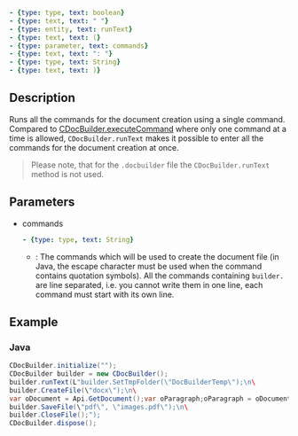 ```yml signature
- {type: type, text: boolean}
- {type: text, text: " "}
- {type: entity, text: runText}
- {type: text, text: (}
- {type: parameter, text: commands}
- {type: text, text: ": "}
- {type: type, text: String}
- {type: text, text: )}
```

## Description

Runs all the commands for the document creation using a single command. Compared to [CDocBuilder.executeCommand](../executeCommand/index.md) where only one command at a time is allowed, `CDocBuilder.runText` makes it possible to enter all the commands for the document creation at once.

> Please note, that for the `.docbuilder` file the `CDocBuilder.runText` method is not used.

## Parameters

<parameters>

- commands

  ```yml signature.variant="inline"
  - {type: type, text: String}
  ```

  - : The commands which will be used to create the document file (in Java, the escape character must be used when the command contains quotation symbols). All the commands containing `builder.` are line separated, i.e. you cannot write them in one line, each command must start with its own line.

</parameters>

## Example

### Java

``` java
CDocBuilder.initialize("");
CDocBuilder builder = new CDocBuilder();
builder.runText(L"builder.SetTmpFolder(\"DocBuilderTemp\");\n\
builder.CreateFile(\"docx\");\n\
var oDocument = Api.GetDocument();var oParagraph;oParagraph = oDocument.GetElement(0);oParagraph.SetJc(\"center\");oParagraph.AddText(\"Center\");\n\
builder.SaveFile(\"pdf\", \"images.pdf\");\n\
builder.CloseFile();");
CDocBuilder.dispose();
```
